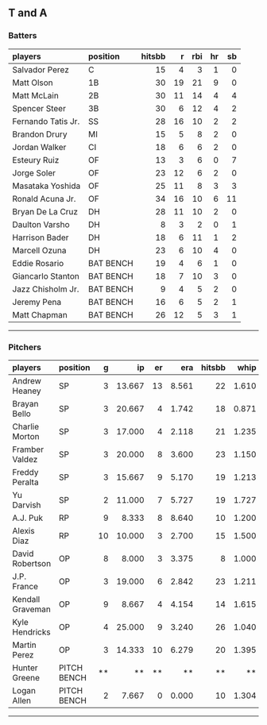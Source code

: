## T and A

### Batters

 
|players            |position  | hitsbb|  r| rbi| hr| sb| 
|:------------------|:---------|------:|--:|---:|--:|--:| 
|Salvador Perez     |C         |     15|  4|   3|  1|  0| 
|Matt Olson         |1B        |     30| 19|  21|  9|  0| 
|Matt McLain        |2B        |     30| 11|  14|  4|  4| 
|Spencer Steer      |3B        |     30|  6|  12|  4|  2| 
|Fernando Tatis Jr. |SS        |     28| 16|  10|  2|  2| 
|Brandon Drury      |MI        |     15|  5|   8|  2|  0| 
|Jordan Walker      |CI        |     18|  6|   6|  2|  0| 
|Esteury Ruiz       |OF        |     13|  3|   6|  0|  7| 
|Jorge Soler        |OF        |     23| 12|   6|  2|  0| 
|Masataka Yoshida   |OF        |     25| 11|   8|  3|  3| 
|Ronald Acuna Jr.   |OF        |     34| 16|  10|  6| 11| 
|Bryan De La Cruz   |DH        |     28| 11|  10|  2|  0| 
|Daulton Varsho     |DH        |      8|  3|   2|  0|  1| 
|Harrison Bader     |DH        |     18|  6|  11|  1|  2| 
|Marcell Ozuna      |DH        |     23|  6|  10|  4|  0| 
|Eddie Rosario      |BAT BENCH |     19|  4|   6|  1|  0| 
|Giancarlo Stanton  |BAT BENCH |     18|  7|  10|  3|  0| 
|Jazz Chisholm Jr.  |BAT BENCH |      9|  4|   5|  2|  0| 
|Jeremy Pena        |BAT BENCH |     16|  6|   5|  2|  1| 
|Matt Chapman       |BAT BENCH |     26| 12|   5|  3|  1| 


* * *

### Pitchers

 
|players          |position    |  g|     ip| er|   era| hitsbb|  whip| so|  w| sv| 
|:----------------|:-----------|--:|------:|--:|-----:|------:|-----:|--:|--:|--:| 
|Andrew Heaney    |SP          |  3| 13.667| 13| 8.561|     22| 1.610| 17|  0|  0| 
|Brayan Bello     |SP          |  3| 20.667|  4| 1.742|     18| 0.871| 13|  2|  0| 
|Charlie Morton   |SP          |  3| 17.000|  4| 2.118|     21| 1.235| 18|  3|  0| 
|Framber Valdez   |SP          |  3| 20.000|  8| 3.600|     23| 1.150| 21|  1|  0| 
|Freddy Peralta   |SP          |  3| 15.667|  9| 5.170|     19| 1.213| 23|  0|  0| 
|Yu Darvish       |SP          |  2| 11.000|  7| 5.727|     19| 1.727| 10|  0|  0| 
|A.J. Puk         |RP          |  9|  8.333|  8| 8.640|     10| 1.200| 11|  1|  6| 
|Alexis Diaz      |RP          | 10| 10.000|  3| 2.700|     15| 1.500|  9|  1|  7| 
|David Robertson  |OP          |  8|  8.000|  3| 3.375|      8| 1.000|  6|  0|  3| 
|J.P. France      |OP          |  3| 19.000|  6| 2.842|     23| 1.211| 10|  2|  0| 
|Kendall Graveman |OP          |  9|  8.667|  4| 4.154|     14| 1.615| 10|  2|  1| 
|Kyle Hendricks   |OP          |  4| 25.000|  9| 3.240|     26| 1.040| 16|  1|  0| 
|Martin Perez     |OP          |  3| 14.333| 10| 6.279|     20| 1.395|  6|  1|  0| 
|Hunter Greene    |PITCH BENCH | **|     **| **|    **|     **|    **| **| **| **| 
|Logan Allen      |PITCH BENCH |  2|  7.667|  0| 0.000|     10| 1.304| 10|  0|  0| 


* * *


